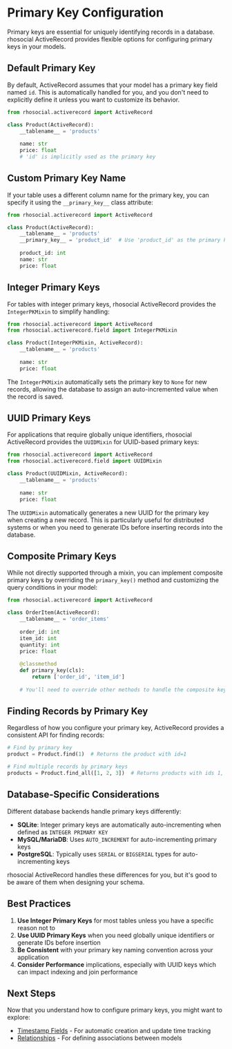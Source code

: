 # Primary Key Configuration

Primary keys are essential for uniquely identifying records in a database. rhosocial ActiveRecord provides flexible options for configuring primary keys in your models.

## Default Primary Key

By default, ActiveRecord assumes that your model has a primary key field named `id`. This is automatically handled for you, and you don't need to explicitly define it unless you want to customize its behavior.

```python
from rhosocial.activerecord import ActiveRecord

class Product(ActiveRecord):
    __tablename__ = 'products'
    
    name: str
    price: float
    # 'id' is implicitly used as the primary key
```

## Custom Primary Key Name

If your table uses a different column name for the primary key, you can specify it using the `__primary_key__` class attribute:

```python
from rhosocial.activerecord import ActiveRecord

class Product(ActiveRecord):
    __tablename__ = 'products'
    __primary_key__ = 'product_id'  # Use 'product_id' as the primary key
    
    product_id: int
    name: str
    price: float
```

## Integer Primary Keys

For tables with integer primary keys, rhosocial ActiveRecord provides the `IntegerPKMixin` to simplify handling:

```python
from rhosocial.activerecord import ActiveRecord
from rhosocial.activerecord.field import IntegerPKMixin

class Product(IntegerPKMixin, ActiveRecord):
    __tablename__ = 'products'
    
    name: str
    price: float
```

The `IntegerPKMixin` automatically sets the primary key to `None` for new records, allowing the database to assign an auto-incremented value when the record is saved.

## UUID Primary Keys

For applications that require globally unique identifiers, rhosocial ActiveRecord provides the `UUIDMixin` for UUID-based primary keys:

```python
from rhosocial.activerecord import ActiveRecord
from rhosocial.activerecord.field import UUIDMixin

class Product(UUIDMixin, ActiveRecord):
    __tablename__ = 'products'
    
    name: str
    price: float
```

The `UUIDMixin` automatically generates a new UUID for the primary key when creating a new record. This is particularly useful for distributed systems or when you need to generate IDs before inserting records into the database.

## Composite Primary Keys

While not directly supported through a mixin, you can implement composite primary keys by overriding the `primary_key()` method and customizing the query conditions in your model:

```python
from rhosocial.activerecord import ActiveRecord

class OrderItem(ActiveRecord):
    __tablename__ = 'order_items'
    
    order_id: int
    item_id: int
    quantity: int
    price: float
    
    @classmethod
    def primary_key(cls):
        return ['order_id', 'item_id']
    
    # You'll need to override other methods to handle the composite key properly
```

## Finding Records by Primary Key

Regardless of how you configure your primary key, ActiveRecord provides a consistent API for finding records:

```python
# Find by primary key
product = Product.find(1)  # Returns the product with id=1

# Find multiple records by primary keys
products = Product.find_all([1, 2, 3])  # Returns products with ids 1, 2, and 3
```

## Database-Specific Considerations

Different database backends handle primary keys differently:

- **SQLite**: Integer primary keys are automatically auto-incrementing when defined as `INTEGER PRIMARY KEY`
- **MySQL/MariaDB**: Uses `AUTO_INCREMENT` for auto-incrementing primary keys
- **PostgreSQL**: Typically uses `SERIAL` or `BIGSERIAL` types for auto-incrementing keys

rhosocial ActiveRecord handles these differences for you, but it's good to be aware of them when designing your schema.

## Best Practices

1. **Use Integer Primary Keys** for most tables unless you have a specific reason not to
2. **Use UUID Primary Keys** when you need globally unique identifiers or generate IDs before insertion
3. **Be Consistent** with your primary key naming convention across your application
4. **Consider Performance** implications, especially with UUID keys which can impact indexing and join performance

## Next Steps

Now that you understand how to configure primary keys, you might want to explore:

- [Timestamp Fields](timestamp_fields.md) - For automatic creation and update time tracking
- [Relationships](../relationships/README.md) - For defining associations between models
